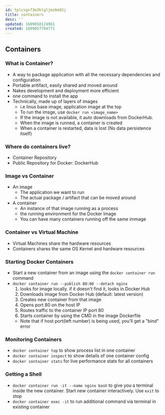 ```yaml
---
id: tplcsgn73m3klgljmz6m92j
title: containers
desc: ''
updated: 1699058124961
created: 1699057794771
---
```

## Containers

### What is Container?

- A way to package application with all the necessary dependencies and configuration
- Portable aritifact, easily shared and moved around
- Nakes development and deployment more efficient
- one command to install the app
- Technically, made up of layers of images
  - i.e linus base image, application image at the top
  - To run the imsge, use `docker run <image_name>`
  - If the image is not available, it auto downloads from DockerHub.
  - When the image is runned, a container is created
  - When a container is restarted, data is lost (No data persistence itself)

### Where do containers live?

- Container Repository
- Public Repository for Docker: DockerHub

### Image vs Container

- An image
  - The application we want to run
  - The actual package / artifact that can be moved around
- A container
  - An instance of that image running as a process
  - the running environment for the Docker Image
  - You can have many containers running off the same immage

### Container vs Virtual Machine

- Virtual Machines share the hardware resources
- Containers shares the same OS Kernel and hardware resources

### Starting Docker Containers

- Start a new container from an image using the `docker container run` command
- `docker container run --publish 80:80 --detach nginx`
  1. looks for image locally. if it doesn't find it, looks in Docker Hub
  2. Downloads image from Docker Hub (default: latest version)
  3. Creates new container from that image
  4. Opens port 80 on the host IP
  5. Routes traffic to the container IP port 80
  6. Starts container by using the CMD in the image Dockerfile
  - Note that if host port(left number) is being used, you'll get a "bind" error

### Monitoring Containers

- `docker container top` to show process list in one container
- `docker container inspect` to show details of one container config
- `docker container stats` for live performance stats for all containers

### Getting a Shell

- `docker container run -it --name nginx bash` to give you a terminal inside the new container. Start new container interactively. Use `exit` to stop
- `docker container exec -it` to run additional command via terminal in existing container

